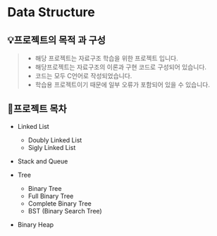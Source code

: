 # Data Structure
## 💡프로젝트의 목적 과 구성
>- 해당 프로젝트는 자료구조 학습을 위한 프로젝트 입니다.
>- 해당프로젝트는 자료구조의 이론과 구현 코드로 구성되어 있습니다.
>- 코드는 모두 C언어로 작성되었습니다.
>- 학습용 프로젝트이기 때문에 일부 오류가 포함되어 있을 수 있습니다.

## 📝프로젝트 목차
- Linked List
   - Doubly Linked List
   - Sigly Linked List 
- Stack and Queue
- Tree
   - Binary Tree
   - Full Binary Tree
   - Complete Binary Tree 
   - BST (Binary Search Tree)
 
- Binary Heap

